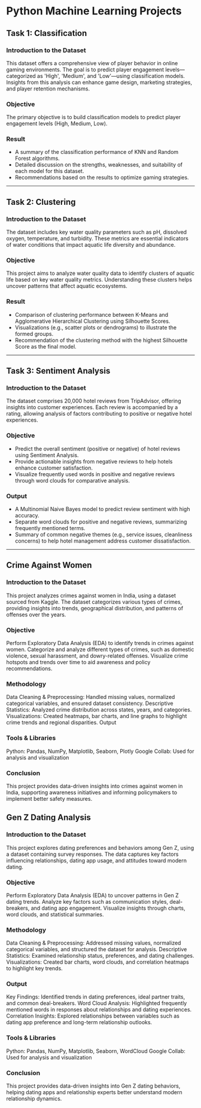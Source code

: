 # Python Machine Learning Projects

## Task 1: Classification

### Introduction to the Dataset
This dataset offers a comprehensive view of player behavior in online gaming environments. The goal is to predict player engagement levels—categorized as 'High', 'Medium', and 'Low'—using classification models. Insights from this analysis can enhance game design, marketing strategies, and player retention mechanisms.

### Objective
The primary objective is to build classification models to predict player engagement levels (High, Medium, Low).

### Result
- A summary of the classification performance of KNN and Random Forest algorithms.
- Detailed discussion on the strengths, weaknesses, and suitability of each model for this dataset.
- Recommendations based on the results to optimize gaming strategies.

---

## Task 2: Clustering

### Introduction to the Dataset
The dataset includes key water quality parameters such as pH, dissolved oxygen, temperature, and turbidity. These metrics are essential indicators of water conditions that impact aquatic life diversity and abundance.

### Objective
This project aims to analyze water quality data to identify clusters of aquatic life based on key water quality metrics. Understanding these clusters helps uncover patterns that affect aquatic ecosystems.

### Result
- Comparison of clustering performance between K-Means and Agglomerative Hierarchical Clustering using Silhouette Scores.
- Visualizations (e.g., scatter plots or dendrograms) to illustrate the formed groups.
- Recommendation of the clustering method with the highest Silhouette Score as the final model.

---

## Task 3: Sentiment Analysis

### Introduction to the Dataset
The dataset comprises 20,000 hotel reviews from TripAdvisor, offering insights into customer experiences. Each review is accompanied by a rating, allowing analysis of factors contributing to positive or negative hotel experiences.

### Objective
- Predict the overall sentiment (positive or negative) of hotel reviews using Sentiment Analysis.
- Provide actionable insights from negative reviews to help hotels enhance customer satisfaction.
- Visualize frequently used words in positive and negative reviews through word clouds for comparative analysis.

### Output
- A Multinomial Naive Bayes model to predict review sentiment with high accuracy.
- Separate word clouds for positive and negative reviews, summarizing frequently mentioned terms.
- Summary of common negative themes (e.g., service issues, cleanliness concerns) to help hotel management address customer dissatisfaction.

---
## Crime Against Women

### Introduction to the Dataset
This project analyzes crimes against women in India, using a dataset sourced from Kaggle. The dataset categorizes various types of crimes, providing insights into trends, geographical distribution, and patterns of offenses over the years.

### Objective
Perform Exploratory Data Analysis (EDA) to identify trends in crimes against women.
Categorize and analyze different types of crimes, such as domestic violence, sexual harassment, and dowry-related offenses.
Visualize crime hotspots and trends over time to aid awareness and policy recommendations.

### Methodology
Data Cleaning & Preprocessing: Handled missing values, normalized categorical variables, and ensured dataset consistency.
Descriptive Statistics: Analyzed crime distribution across states, years, and categories.
Visualizations: Created heatmaps, bar charts, and line graphs to highlight crime trends and regional disparities.
Output

### Tools & Libraries
Python: Pandas, NumPy, Matplotlib, Seaborn, Plotly
Google Collab: Used for analysis and visualization

### Conclusion
This project provides data-driven insights into crimes against women in India, supporting awareness initiatives and informing policymakers to implement better safety measures.

## Gen Z Dating Analysis

### Introduction to the Dataset
This project explores dating preferences and behaviors among Gen Z, using a dataset containing survey responses. The data captures key factors influencing relationships, dating app usage, and attitudes toward modern dating.

### Objective
Perform Exploratory Data Analysis (EDA) to uncover patterns in Gen Z dating trends.
Analyze key factors such as communication styles, deal-breakers, and dating app engagement.
Visualize insights through charts, word clouds, and statistical summaries.

### Methodology
Data Cleaning & Preprocessing: Addressed missing values, normalized categorical variables, and structured the dataset for analysis.
Descriptive Statistics: Examined relationship status, preferences, and dating challenges.
Visualizations: Created bar charts, word clouds, and correlation heatmaps to highlight key trends.

### Output
Key Findings: Identified trends in dating preferences, ideal partner traits, and common deal-breakers.
Word Cloud Analysis: Highlighted frequently mentioned words in responses about relationships and dating experiences.
Correlation Insights: Explored relationships between variables such as dating app preference and long-term relationship outlooks.

### Tools & Libraries
Python: Pandas, NumPy, Matplotlib, Seaborn, WordCloud
Google Collab: Used for analysis and visualization

### Conclusion
This project provides data-driven insights into Gen Z dating behaviors, helping dating apps and relationship experts better understand modern relationship dynamics.
